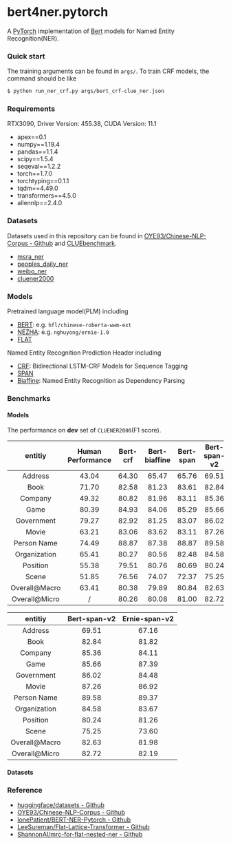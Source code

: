 # bert4ner.pytorch
A [PyTorch](https://pytorch.org/) implementation of [Bert](https://arxiv.org/abs/1706.03762) models for Named Entity Recognition(NER).

### Quick start

The training arguments can be found in `args/`. To train CRF models, the command should be like
``` sh
$ python run_ner_crf.py args/bert_crf-clue_ner.json
```

### Requirements

RTX3090, Driver Version: 455.38, CUDA Version: 11.1
- apex==0.1
- numpy==1.19.4
- pandas==1.1.4
- scipy==1.5.4
- seqeval==1.2.2
- torch==1.7.0
- torchtyping==0.1.1
- tqdm==4.49.0
- transformers==4.5.0
- allennlp==2.4.0

### Datasets

Datasets used in this repository can be found in [OYE93/Chinese-NLP-Corpus - Github](https://github.com/OYE93/Chinese-NLP-Corpus) and [CLUEbenchmark](https://github.com/CLUEbenchmark/).

- [msra_ner](https://github.com/OYE93/Chinese-NLP-Corpus/tree/master/NER/MSRA)
- [peoples_daily_ner](https://github.com/OYE93/Chinese-NLP-Corpus/tree/master/NER/People's%20Daily)
- [weibo_ner](https://github.com/OYE93/Chinese-NLP-Corpus/tree/master/NER/Weibo)
- [cluener2000](https://www.cluebenchmarks.com/dataSet_search_modify.html?keywords=cluener2000)

### Models

Pretrained language model(PLM) including
- [BERT](https://arxiv.org/abs/1706.03762): e.g. `hfl/chinese-roberta-wwm-ext`
- [NEZHA](https://arxiv.org/abs/1909.00204): e.g. `nghuyong/ernie-1.0`
- [FLAT](https://arxiv.org/abs/2004.11795)

Named Entity Recognition Prediction Header including
- [CRF](https://arxiv.org/abs/1508.01991): Bidirectional LSTM-CRF Models for Sequence Tagging
- [SPAN]()
- [Biaffine](https://arxiv.org/abs/2005.07150): Named Entity Recognition as Dependency Parsing
<!-- - [MRC-modified](https://arxiv.org/abs/1910.11476): A Unified MRC Framework for Named Entity Recognition -->

### Benchmarks

#### Models

The performance on **dev** set of `CLUENER2000`(F1 score).

| entitiy       | Human Performance | Bert-crf | Bert-biaffine | Bert-span | Bert-span-v2 | Bert-span-v3 |
|:-------------:|:-----:|:-----:|:-----:|:-----:|:-----:|:-----:|
| Address       | 43.04 | 64.30 | 65.47 | 65.76 | 69.51 |
| Book          | 71.70 | 82.58 | 81.23 | 83.61 | 82.84 |
| Company       | 49.32 | 80.82 | 81.96 | 83.11 | 85.36 |
| Game          | 80.39 | 84.93 | 84.06 | 85.29 | 85.66 |
| Government    | 79.27 | 82.92 | 81.25 | 83.07 | 86.02 |
| Movie         | 63.21 | 83.06 | 83.62 | 83.11 | 87.26 |
| Person Name   | 74.49 | 88.87 | 87.38 | 88.87 | 89.58 |
| Organization  | 65.41 | 80.27 | 80.56 | 82.48 | 84.58 |
| Position      | 55.38 | 79.51 | 80.76 | 80.69 | 80.24 |
| Scene         | 51.85 | 76.56 | 74.07 | 72.37 | 75.25 |
| Overall@Macro | 63.41 | 80.38 | 79.89 | 80.84 | 82.63 |
| Overall@Micro | /     | 80.26 | 80.08 | 81.00 | 82.72 |

| entitiy       | Bert-span-v2 | Ernie-span-v2 | 
|:-------------:|:-----:|:-----:|
| Address       | 69.51 | 67.16 |
| Book          | 82.84 | 81.82 |
| Company       | 85.36 | 84.11 |
| Game          | 85.66 | 87.39 |
| Government    | 86.02 | 84.48 |
| Movie         | 87.26 | 86.92 |
| Person Name   | 89.58 | 89.37 |
| Organization  | 84.58 | 83.67 |
| Position      | 80.24 | 81.26 |
| Scene         | 75.25 | 73.60 |
| Overall@Macro | 82.63 | 81.98 |
| Overall@Micro | 82.72 | 82.19 |



#### Datasets

### Reference

- [huggingface/datasets - Github](https://github.com/huggingface/datasets)
- [OYE93/Chinese-NLP-Corpus - Github](https://github.com/OYE93/Chinese-NLP-Corpus)
- [lonePatient/BERT-NER-Pytorch - Github](https://github.com/lonePatient/BERT-NER-Pytorch)
- [LeeSureman/Flat-Lattice-Transformer - Github](https://github.com/LeeSureman/Flat-Lattice-Transformer)
- [ShannonAI/mrc-for-flat-nested-ner - Github](https://github.com/ShannonAI/mrc-for-flat-nested-ner)